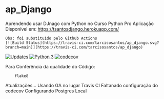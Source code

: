 # ap_Django
Aprendendo usar DJnago com Python no Curso Python Pro
Aplicação Disponível em: https://tsantosdjango.herokuapp.com/
```
Obs: foi substituído pelo Github Actions
[![Build Status](https://travis-ci.com/tarcisosantos/ap_django.svg?branch=main)](https://travis-ci.com/tarcisosantos/ap_django)
```
[![Updates](https://pyup.io/repos/github/tarcisosantos/ap_django/shield.svg)](https://pyup.io/repos/github/tarcisosantos/ap_django/)
[![Python 3](https://pyup.io/repos/github/tarcisosantos/ap_django/python-3-shield.svg)](https://pyup.io/repos/github/tarcisosantos/ap_django/)
[![codecov](https://codecov.io/gh/tarcisosantos/ap_django/branch/master/graph/badge.svg)](https://codecov.io/gh/tarcisosantos/ap_django)

Para Conferência da qualidade do Código:
```Console
    flake8
```

Atualizações... 
Usando GA no lugar Travis CI
Faltanado configuração do codecov 
Configurando Postgres Local
